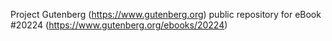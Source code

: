 Project Gutenberg (https://www.gutenberg.org) public repository for eBook #20224 (https://www.gutenberg.org/ebooks/20224)
